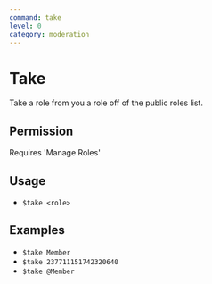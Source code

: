 ```yaml
---
command: take
level: 0
category: moderation
---
```


# Take

Take a role from you a role off of the public roles list.

## Permission

Requires 'Manage Roles'

## Usage

 - `$take <role>`

## Examples

 - `$take Member`
 - `$take 237711151742320640`
 - `$take @Member`
